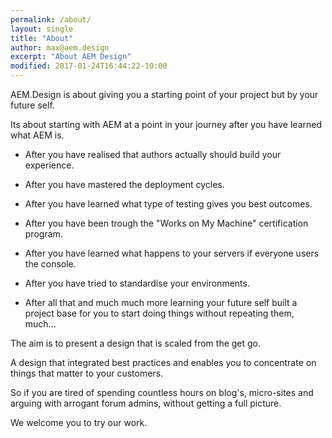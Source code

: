 ```yaml
---
permalink: /about/
layout: single
title: "About"
author: max@aem.design
excerpt: "About AEM Design"
modified: 2017-01-24T16:44:22-10:00
---
```


AEM.Design is about giving you a starting point of your project but by your future self.

Its about starting with AEM at a point in your journey after you have learned what AEM is.

- After you have realised that authors actually should build your experience.

- After you have mastered the deployment cycles.

- After you have learned what type of testing gives you best outcomes.

- After you have been trough the "Works on My Machine" certification program.

- After you have learned what happens to your servers if everyone users the console.

- After you have tried to standardise your environments.

- After all that and much much more learning your future self built a project base for you to start doing things without repeating them, much...

The aim is to present a design that is scaled from the get go.

A design that integrated best practices and enables you to concentrate on things that matter to your customers.

So if you are tired of spending countless hours on blog's, micro-sites and arguing with arrogant forum admins, without getting a full picture.

We welcome you to try our work.

